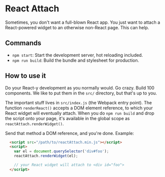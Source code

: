 # React Attach
Sometimes, you don't want a full-blown React app. You just want to attach a React-powered widget to an otherwise non-React page. This can help.

## Commands
+ `npm start`: Start the development server, hot reloading included.
+ `npm run build`: Build the bundle and stylesheet for production.

## How to use it
Do your React-y development as you normally would. Go crazy. Build 100 components. We like to put them in the `src/` directory, but that's up to you.

The important stuff lives in `src/index.js` (the Webpack entry point). The function `renderReact()` accepts a DOM element reference, to which your React widget will eventually attach. When you do `npm run build` and drop the script onto your page, it's available in the global scope as `reactAttach.renderWidget()`.

Send that method a DOM reference, and you're done. Example:

```html
  <script src="/path/to/reactAttach.min.js"></script>
  <script>
    var el = document.querySelector('div#foo');
    reactAttach.renderWidget(el);

    // your React widget will attach to <div id="foo">
  </script>
```

